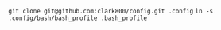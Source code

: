 `git clone git@github.com:clark800/config.git .config`
`ln -s .config/bash/bash_profile .bash_profile`
